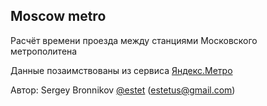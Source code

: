 ## Moscow metro

Расчёт времени проезда между станциями Московского метрополитена

Данные позаимствованы из сервиса [Яндекс.Метро](http://metro.yandex.ru/moscow)

Автор: Sergey Bronnikov [@estet](https://twitter.com/estet) (estetus@gmail.com)
